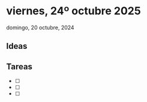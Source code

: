 # viernes, 24º octubre 2025



domingo,  20  octubre, 2024


## Ideas






## Tareas

- [ ]
- [ ]
- [ ]
